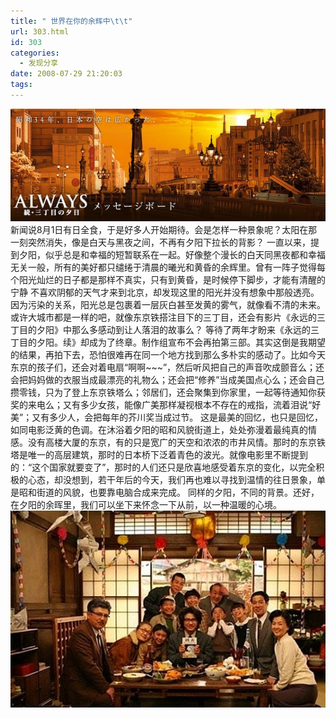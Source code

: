 ```yaml
---
title: " 世界在你的余辉中\t\t"
url: 303.html
id: 303
categories:
  - 发现分享
date: 2008-07-29 21:20:03
tags:
---
```


![snap00219](../../images//2008/07/snap00219.jpg) 新闻说8月1日有日全食，于是好多人开始期待。会是怎样一种景象呢？太阳在那一刻突然消失，像是白天与黑夜之间，不再有夕阳下拉长的背影？ 一直以来，提到夕阳，似乎总是和幸福的短暂联系在一起。好像整个漫长的白天同黑夜都和幸福无关一般，所有的美好都只缱绻于清晨的曦光和黄昏的余辉里。曾有一阵子觉得每个阳光灿烂的日子都是那样不真实，只有到黄昏，是时候停下脚步，才能有清醒的宁静 不喜欢阴郁的天气才来到北京，却发现这里的阳光并没有想象中那般透亮。因为污染的关系，阳光总是包裹着一层灰白甚至发黄的雾气，就像看不清的未来。或许大城市都是一样的吧，就像东京铁搭注目下的三丁目，还会有影片《永远的三丁目的夕阳》中那么多感动到让人落泪的故事么？ 等待了两年才盼来《永远的三丁目的夕阳。续》却成为了终章。制作组宣布不会再拍第三部。其实这倒是我期望的结果，再拍下去，恐怕很难再在同一个地方找到那么多朴实的感动了。比如今天东京的孩子们，还会对着电扇“啊啊~~~”，然后听风把自己的声音吹成颤音么；还会把妈妈做的衣服当成最漂亮的礼物么；还会把“修养”当成美国点心么；还会自己攒零钱，只为了登上东京铁塔么；邻居们，还会聚集到你家里，一起等待通知你获奖的来电么；又有多少女孩，能像广美那样凝视根本不存在的戒指，流着泪说“好美”；又有多少人，会把每年的芥川奖当成过节。 这是最美的回忆，也只是回忆，如同电影泛黄的色调。在沐浴着夕阳的昭和风貌街道上，处处弥漫着最纯真的情感。没有高楼大厦的东京，有的只是宽广的天空和浓浓的市井风情。那时的东京铁塔是唯一的高层建筑，那时的日本桥下泛着青色的波光。就像电影里不断提到的：“这个国家就要变了”，那时的人们还只是欣喜地感受着东京的变化，以完全积极的心态，却没想到，若干年后的今天，我们再也难以寻找到温情的往日景象，单是昭和街道的风貌，也要靠电脑合成来完成。 同样的夕阳，不同的背景。还好，在夕阳的余晖里，我们可以坐下来怀念一下从前，以一种温暖的心境。 ![2007122518160325344824-1](../../images//2008/07/2007122518160325344824-1.jpg)